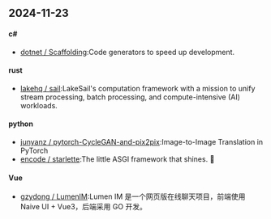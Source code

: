 ## 2024-11-23
#### c#
* [dotnet / Scaffolding](https://github.com/dotnet/Scaffolding):Code generators to speed up development.
#### rust
* [lakehq / sail](https://github.com/lakehq/sail):LakeSail's computation framework with a mission to unify stream processing, batch processing, and compute-intensive (AI) workloads.
#### python
* [junyanz / pytorch-CycleGAN-and-pix2pix](https://github.com/junyanz/pytorch-CycleGAN-and-pix2pix):Image-to-Image Translation in PyTorch
* [encode / starlette](https://github.com/encode/starlette):The little ASGI framework that shines. 🌟
#### Vue
* [gzydong / LumenIM](https://github.com/gzydong/LumenIM):Lumen IM 是一个网页版在线聊天项目，前端使用 Naive UI + Vue3，后端采用 GO 开发。
